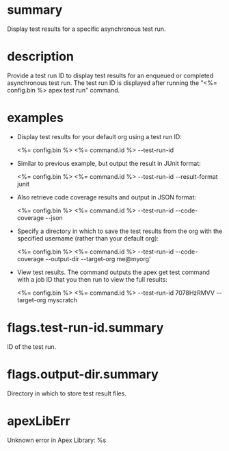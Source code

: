 # summary

Display test results for a specific asynchronous test run.

# description

Provide a test run ID to display test results for an enqueued or completed asynchronous test run. The test run ID is displayed after running the "<%= config.bin %> apex test run" command.

# examples

- Display test results for your default org using a test run ID:

  <%= config.bin %> <%= command.id %> --test-run-id <test run id>

- Similar to previous example, but output the result in JUnit format:

  <%= config.bin %> <%= command.id %> --test-run-id <test run id> --result-format junit

- Also retrieve code coverage results and output in JSON format:

  <%= config.bin %> <%= command.id %> --test-run-id <test run id> --code-coverage --json

- Specify a directory in which to save the test results from the org with the specified username (rather than your default org):

  <%= config.bin %> <%= command.id %> --test-run-id <test run id> --code-coverage --output-dir <path to outputdir> --target-org me@myorg'

- View test results. The command outputs the apex get test command with a job ID that you then run to view the full results:
  
  <%= config.bin %> <%= command.id %> --test-run-id 7078HzRMVV --target-org myscratch

# flags.test-run-id.summary

ID of the test run.

# flags.output-dir.summary

Directory in which to store test result files.

# apexLibErr

Unknown error in Apex Library: %s

